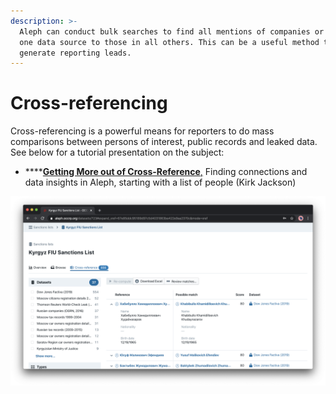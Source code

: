 ```yaml
---
description: >-
  Aleph can conduct bulk searches to find all mentions of companies or people in
  one data source to those in all others. This can be a useful method to
  generate reporting leads.
---
```


# Cross-referencing

Cross-referencing is a powerful means for reporters to do mass comparisons between persons of interest, public records and leaked data. See below for a tutorial presentation on the subject:

* \*\*\*\*[**Getting More out of Cross-Reference**,](https://docs.google.com/presentation/d/1HmT6PPq\_IseEUrzAFYf8Ug0vsE830zti1Az8IVaGHrE/edit) Finding connections and data insights in Aleph, starting with a list of people (Kirk Jackson)

![Cross-referencing a sanctions list against other data on Aleph.](<../../.gitbook/assets/Screenshot 2020-04-08 at 10.00.25.png>)
